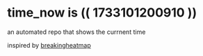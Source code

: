 # time_now is (( 1733101200910 ))

an automated repo that shows the currnent time

inspired by [breakingheatmap](https://github.com/breakingheatmap/breakingheatmap)